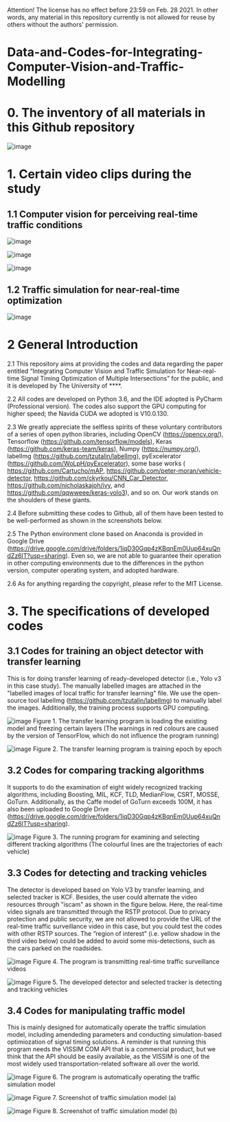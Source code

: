 ﻿Attention! The license has no effect before 23:59 on Feb. 28 2021. In other words, any material in this repository currently is not allowed for reuse by others without the authors' permission.

# Data-and-Codes-for-Integrating-Computer-Vision-and-Traffic-Modelling

# 0. The inventory of all materials in this Github repository

![image](https://github.com/0AnonymousSite0/Data-and-Codes-for-Integrating-Computer-Vision-and-Traffic-Modelling/blob/master/2.%20Video%20clips%20and%20Screenshots/List%20of%20all%20materials%20in%20the%20GitHub.png)


# 1. Certain video clips during the study

## 1.1 Computer vision for perceiving real-time traffic conditions

![image](https://github.com/0AnonymousSite0/Data-and-Codes-for-Integrating-Computer-Vision-and-Traffic-Modelling/blob/master/2.%20Video%20clips%20and%20Screenshots/Video%20clips/Video%20Clip%20(1).gif)

![image](https://github.com/0AnonymousSite0/Data-and-Codes-for-Integrating-Computer-Vision-and-Traffic-Modelling/blob/master/2.%20Video%20clips%20and%20Screenshots/Video%20clips/Video%20Clip%20(2).gif)

![image](https://github.com/0AnonymousSite0/Data-and-Codes-for-Integrating-Computer-Vision-and-Traffic-Modelling/blob/master/2.%20Video%20clips%20and%20Screenshots/Video%20clips/Video%20Clip%20(3).gif) 

## 1.2 Traffic simulation for near-real-time optimization

![image](https://github.com/0AnonymousSite0/Data-and-Codes-for-Integrating-Computer-Vision-and-Traffic-Modelling/blob/master/2.%20Video%20clips%20and%20Screenshots/Video%20clips/Video-Clip-_Traffic-simulation_.gif) 

# 2 General Introduction

2.1 This repository aims at providing the codes and data regarding the paper entitled “Integrating Computer Vision and Traffic Simulation for Near-real-time Signal Timing Optimization of Multiple Intersections” for the public, and it is developed by The University of ****.

2.2 All codes are developed on Python 3.6, and the IDE adopted is PyCharm (Professional version). The codes also support the GPU computing for higher speed; the Navida CUDA we adopted is V10.0.130.

2.3 We greatly appreciate the selfless spirits of these voluntary contributors of a series of open python libraries, including 
OpenCV (https://opencv.org/), Tensorflow (https://github.com/tensorflow/models), Keras (https://github.com/keras-team/keras), Numpy (https://numpy.org/), labelImg (https://github.com/tzutalin/labelImg), pyExcelerator (https://github.com/WoLpH/pyExcelerator), some base works ( https://github.com/Cartucho/mAP, https://github.com/peter-moran/vehicle-detector, https://github.com/ckyrkou/CNN_Car_Detector, https://github.com/nicholaskajoh/ivy, and https://github.com/qqwweee/keras-yolo3), and so on. Our work stands on the shoulders of these giants.

2.4 Before submitting these codes to Github, all of them have been tested to be well-performed as shown in the screenshots below.

2.5 The Python environment clone based on Anaconda is provided in Google Drive (https://drive.google.com/drive/folders/1iqD30Gqp4zKBqnEm0Uup64xuQndZz6lT?usp=sharing). Even so, we are not able to guarantee their operation in other computing environments due to the differences in the python version, computer operating system, and adopted hardware.

2.6 As for anything regarding the copyright, please refer to the MIT License.


# 3. The specifications of developed codes


## 3.1 Codes for training an object detector with transfer learning


This is for doing transfer learning of ready-developed detector (i.e., Yolo v3 in this case study). The manually labelled images are attached in the "labelled images of local traffic for transfer learning" file. We use the open-source tool 
labelImg (https://github.com/tzutalin/labelImg) to manually label the images. Additionally, the training process supports GPU computing.

![image](https://github.com/0AnonymousSite0/Data-and-Codes-for-Integrating-Computer-Vision-and-Traffic-Modelling/blob/master/2.%20Video%20clips%20and%20Screenshots/Screenshots/The%20running%20code%20for%20the%20transfer%20learning%20of%20a%20vehicle%20detector%20(1).png)
Figure 1. The transfer learning program is loading the existing model and freezing certain layers (The warnings in red colours are caused by the version of TensorFlow, which do not influence the program running)

![image](https://github.com/0AnonymousSite0/Data-and-Codes-for-Integrating-Computer-Vision-and-Traffic-Modelling/blob/master/2.%20Video%20clips%20and%20Screenshots/Screenshots/The%20running%20code%20for%20the%20transfer%20learning%20of%20a%20vehicle%20detector%20(2).png)
Figure 2. The transfer learning program is training epoch by epoch


## 3.2 Codes for comparing tracking algorithms


It supports to do the examination of eight widely recognized tracking algorithms, including Boosting, MIL, KCF, TLD, MedianFlow, CSRT, MOSSE, GoTurn. Additionally, as the Caffe model of GoTurn exceeds 100M, it has also been uploaded to Google Drive (https://drive.google.com/drive/folders/1iqD30Gqp4zKBqnEm0Uup64xuQndZz6lT?usp=sharing). 

![image](https://github.com/0AnonymousSite0/Data-and-Codes-for-Integrating-Computer-Vision-and-Traffic-Modelling/blob/master/2.%20Video%20clips%20and%20Screenshots/Screenshots/The%20running%20program%20for%20examining%20and%20selecting%20different%20tracking%20algorithms.png)
Figure 3. The running program for examining and selecting different tracking algorithms (The colourful lines are the trajectories of each vehicle)


## 3.3 Codes for detecting and tracking vehicles


The detector is developed based on Yolo V3 by transfer learning, and selected tracker is KCF. Besides, the user could alternate the video resources through "iscam" as shown in the figure below. Here, the real-time video signals are transmitted through the RSTP protocol. Due to privacy protection and public security, we are not allowed to provide the URL of the real-time traffic surveillance video in this case, but you could test the codes with other RSTP sources. The “region of interest” (i.e. yellow shadow in the third video below) could be added to avoid some mis-detections, such as the cars parked on the roadsides.


![image]( https://github.com/0AnonymousSite0/Data-and-Codes-for-Integrating-Computer-Vision-and-Traffic-Modelling/blob/master/2.%20Video%20clips%20and%20Screenshots/Screenshots/Transmitting%20and%20receiving%20real-time%20video%20signal.png)
Figure 4. The program is transmitting real-time traffic surveillance videos

![image](https://github.com/0AnonymousSite0/Data-and-Codes-for-Integrating-Computer-Vision-and-Traffic-Modelling/blob/master/2.%20Video%20clips%20and%20Screenshots/Screenshots/The%20program%20is%20detecting%20and%20tracking%20vehicles.png)
Figure 5. The developed detector and selected tracker is detecting and tracking vehicles


## 3.4 Codes for manipulating traffic model


This is mainly designed for automatically operate the traffic simulation model, including amendeding parameters and conducting simulation-based optimiozation of signal timing solutions. A reminder is that running this program needs the VISSIM COM API that is a commercial product, but we think that the API should be easily available, as the VISSIM is one of the most widely used transportation-related software all over the world.


![image](https://github.com/0AnonymousSite0/Data-and-Codes-for-Integrating-Computer-Vision-and-Traffic-Modelling/blob/master/2.%20Video%20clips%20and%20Screenshots/Screenshots/The%20runnning%20codes%20for%20automatically%20operate%20the%20traffic%20simulation%20model.png)
Figure 6. The program is automatically operating the traffic simulation model

![image](https://github.com/0AnonymousSite0/Data-and-Codes-for-Integrating-Computer-Vision-and-Traffic-Modelling/blob/master/2.%20Video%20clips%20and%20Screenshots/Screenshots/Screenshots%20of%20traffic%20simulation%201.png)
Figure 7. Screenshot of traffic simulation model (a)

![image](https://github.com/0AnonymousSite0/Data-and-Codes-for-Integrating-Computer-Vision-and-Traffic-Modelling/blob/master/2.%20Video%20clips%20and%20Screenshots/Screenshots/Screenshots%20of%20traffic%20simulation%202.png)
Figure 8. Screenshot of traffic simulation model (b)





 
